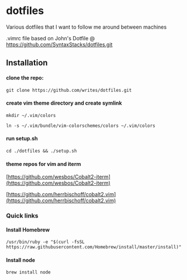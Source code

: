 dotfiles
========

Various dotfiles that I want to follow me around between machines

.vimrc file based on John's Dotfile @ https://github.com/SyntaxStacks/dotfiles.git

## Installation

#### clone the repo:
```
git clone https://github.com/writes/dotfiles.git
```

#### create vim theme directory and create symlink
```
mkdir ~/.vim/colors
```

```
ln -s ~/.vim/bundle/vim-colorschemes/colors ~/.vim/colors
```

#### run setup.sh
```
cd ./dotfiles && ./setup.sh
```

#### theme repos for vim and iterm
[https://github.com/wesbos/Cobalt2-iterm](https://github.com/wesbos/Cobalt2-iterm)

[https://github.com/herrbischoff/cobalt2.vim](https://github.com/herrbischoff/cobalt2.vim)

### Quick links
#### Install Homebrew
```
/usr/bin/ruby -e "$(curl -fsSL https://raw.githubusercontent.com/Homebrew/install/master/install)"
```

#### Install node
```
brew install node
```
